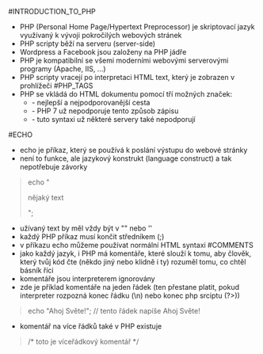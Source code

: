 #INTRODUCTION_TO_PHP
- PHP (Personal Home Page/Hypertext Preprocessor) je skriptovací jazyk využívaný k vývoji pokročilých webových stránek
- PHP scripty běží na serveru (server-side)
- Wordpress a Facebook jsou založeny na PHP jádře
- PHP je kompatibilní se všemi moderními webovými serverovými programy (Apache, IIS, ...)
- PHP scripty vracejí po interpretaci HTML text, který je zobrazen v prohlížeči
#PHP_TAGS
- PHP se vkládá do HTML dokumentu pomocí tří možných značek:
	- <?php kód... ?> - nejlepší a nejpodporovanější cesta
	- <script language="php"> kód... </script> - PHP 7 už nepodporuje tento způsob zápisu
	- <? kód... ?> - tuto syntaxi už některé servery také nepodporují
#ECHO
- echo je příkaz, který se používá k poslání výstupu do webové stránky
- není to funkce, ale jazykový konstrukt (language construct) a tak nepotřebuje závorky
> echo "<p>nějaký text</p>";
- užívaný text by měl vždy být v "" nebo ''
- každý PHP příkaz musí končit středníkem (;)
- v příkazu echo můžeme používat normální HTML syntaxi
#COMMENTS
- jako každý jazyk, i PHP má komentáře, které slouží k tomu, aby člověk, který tvůj kód čte (někdo jiný nebo klidně i ty) rozuměl tomu, co chtěl básník říci
- komentáře jsou interpreterem ignorovány
- zde je příklad komentáře na jeden řádek (ten přestane platit, pokud interpreter rozpozná konec řádku (\\n) nebo konec php srciptu (?>))
> echo "Ahoj Světe!"; // tento řádek napíše Ahoj Světe! 
- komentář na více řádků také v PHP existuje
> /*
> toto je víceřádkový
> komentář
> \*/